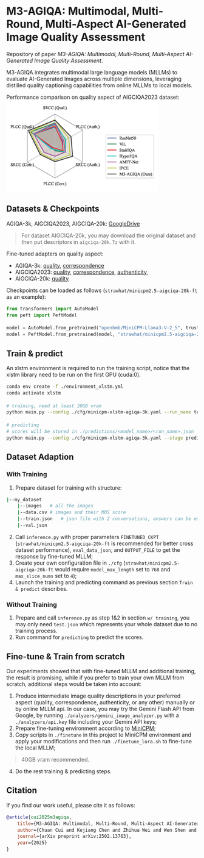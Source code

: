 # M3-AGIQA: Multimodal, Multi-Round, Multi-Aspect AI-Generated Image Quality Assessment

Repository of paper *M3-AGIQA: Multimodal, Multi-Round, Multi-Aspect AI-Generated Image Quality Assessment*. 

M3-AGIQA integrates multimodal large language models (MLLMs) to evaluate AI-Generated Images across multiple dimensions, leveraging distilled quality captioning capabilities from online MLLMs to local models.

Performance comparison on quality aspect of AIGCIQA2023 dataset:
<img src="./radar_plot.png" width="400" alt="Performance comparison on quality aspect of AIGCIQA2023 dataset" />

## Datasets & Checkpoints
AGIQA-3k, AIGCIQA2023, AIGCIQA-20k: [GoogleDrive](https://drive.google.com/drive/folders/1-Y75CJgRpgdAVpUAC0y3tapl2xpzg8-x?usp=sharing)
> For dataset AIGCIQA-20k, you may download the original dataset and then put descriptors in `aigciqa-20k.7z` with it.

Fine-tuned adapters on quality aspect:
- AGIQA-3k: [quality](https://huggingface.co/strawhat/minicpm2.5-agiqa-3k-ft), [correspondence](strawhat/minicpm2.5-agiqa-3k-corr-ft)
- AIGCIQA2023: [quality](https://huggingface.co/strawhat/minicpm2.5-aigciqa2023-ft), [correspondence](strawhat/minicpm2.5-aigciqa2023-corr-ft), [authenticity](strawhat/minicpm2.5-aigciqa2023-auth-ft),
- AIGCIQA-20k: [quality](https://huggingface.co/strawhat/minicpm2.5-aigciqa-20k-ft)

Checkpoints can be loaded as follows (`strawhat/minicpm2.5-aigciqa-20k-ft` as an example):
```py
from transformers import AutoModel
from peft import PeftModel

model = AutoModel.from_pretrained("openbmb/MiniCPM-Llama3-V-2_5", trust_remote_code=True, torch_dtype=torch.float16).eval()
model = PeftModel.from_pretrained(model, "strawhat/minicpm2.5-aigciqa-20k-ft", trust_remote_code=True, torch_dtype=torch.float16).eval()
```

## Train & predict
An xlstm environment is required to run the training script, notice that the xlstm library need to be run on the first GPU (cuda:0).
```bash
conda env create -f ./environment_xlstm.yml
conda activate xlstm

# training, need at least 20GB vram
python main.py --config ./cfg/minicpm-xlstm-agiqa-3k.yaml --run_name testrun

# predicting
# scores will be stored in ./predictions/<model_name>/<run_name>.json
python main.py --config ./cfg/minicpm-xlstm-agiqa-3k.yaml --stage predict --ckpt_path <best_checkpoint_path> --run_name testrun_predictions
```

## Dataset Adaption
### With Training
1. Prepare dataset for training with structure:
```bash
|--my_dataset
    |--images   # all the images
    |--data.csv # images and their MOS score
    |--train.json   # json file with 2 conversations, answers can be empty since no fine-tuning needed. Check examples in ./data_processed 
    |--val.json     
```
2. Call `inference.py` with proper parameters `FINETUNED_CKPT` (`strawhat/minicpm2.5-aigciqa-20k-ft` is recommended for better cross dataset performance), `eval_data_json`, and `OUTPUT_FILE` to get the response by fine-tuned MLLM;
3. Create your own configuration file in `./cfg` (`strawhat/minicpm2.5-aigciqa-20k-ft` would require `model_max_length` set to `768` and `max_slice_nums` set to `4`);
4. Launch the training and predicting command as previous section `Train & predict` describes.

### Without Training
1. Prepare and call `inference.py` as step 1&2 in section `w/ training`, you may only need `test.json` which represents your whole dataset due to no training process.
2. Run command for `predicting` to predict the scores.

## Fine-tune & Train from scratch
Our experiments showed that with fine-tuned MLLM and additional training, the result is promising, while if you prefer to train your own MLLM from scratch, additional steps would be taken into account:
1. Produce intermediate image quality descriptions in your preferred aspect (quality, correspondence, authenticity, or any other) manually or by online MLLM api. In our case, you may try the Gemini Flash API from Google, by running `./analyzers/gemini_image_analyzer.py` with a `./analyzers/api.key` file including your Gemini API keys;
2. Prepare fine-tuning environment according to [MiniCPM](https://github.com/OpenBMB/MiniCPM-o);
3. Copy scripts in `./finetune` in this project to MiniCPM environment and apply your modifications and then run `./finetune_lora.sh` to fine-tune the local MLLM;
> 40GB vram recommended.
4. Do the rest training & predicting steps.

## Citation
If you find our work useful, please cite it as follows:
```bibtex
@article{cui2025m3agiqa,
    title={M3-AGIQA: Multimodal, Multi-Round, Multi-Aspect AI-Generated Image Quality Assessment}, 
    author={Chuan Cui and Kejiang Chen and Zhihua Wei and Wen Shen and Weiming Zhang and Nenghai Yu},
    journal={arXiv preprint arXiv:2502.13763},
    year={2025}
}
```
